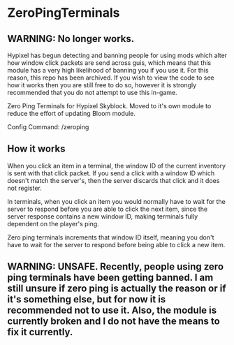 # ZeroPingTerminals

## WARNING: No longer works.
Hypixel has begun detecting and banning people for using mods which alter how window click packets are send across guis, which means that this module has a very high likelihood of banning you if you use it. For this reason, this repo has been archived. If you wish to view the code to see how it works then you are still free to do so, however it is strongly recommended that you do not attempt to use this in-game.

Zero Ping Terminals for Hypixel Skyblock. Moved to it's own module to reduce the effort of updating Bloom module.

Config Command: /zeroping

## How it works
When you click an item in a terminal, the window ID of the current inventory is sent with that click packet. If you send a click with a window ID which doesn't match the server's, then the server discards that click and it does not register.

In terminals, when you click an item you would normally have to wait for the server to respond before you are able to click the next item, since the server response contains a new window ID, making terminals fully dependent on the player's ping. 

Zero ping terminals increments that window ID itself, meaning you don't have to wait for the server to respond before being able to click a new item.

## WARNING: UNSAFE. Recently, people using zero ping terminals have been getting banned. I am still unsure if zero ping is actually the reason or if it's something else, but for now it is recommended not to use it. Also, the module is currently broken and I do not have the means to fix it currently.
